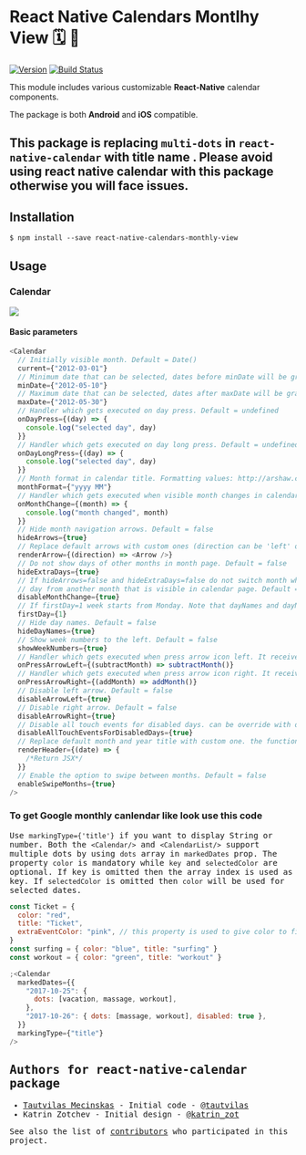 # React Native Calendars Montlhy View 🗓️ 📆

[![Version](https://img.shields.io/npm/v/react-native-calendars.svg)](https://www.npmjs.com/package/react-native-calendars)
[![Build Status](https://travis-ci.org/wix/react-native-calendars.svg?branch=master)](https://travis-ci.org/wix/react-native-calendars)

This module includes various customizable **React-Native** calendar components.

The package is both **Android** and **iOS** compatible.

## This package is replacing `multi-dots` in `react-native-calendar` with title name . Please avoid using react native calendar with this package otherwise you will face issues.

## Installation

```
$ npm install --save react-native-calendars-monthly-view
```

## Usage

### Calendar

<kbd>
  <img src="https://github.com/wix-private/wix-react-native-calendar/blob/master/demo/calendar.gif?raw=true">
</kbd>

#### Basic parameters

```javascript
<Calendar
  // Initially visible month. Default = Date()
  current={"2012-03-01"}
  // Minimum date that can be selected, dates before minDate will be grayed out. Default = undefined
  minDate={"2012-05-10"}
  // Maximum date that can be selected, dates after maxDate will be grayed out. Default = undefined
  maxDate={"2012-05-30"}
  // Handler which gets executed on day press. Default = undefined
  onDayPress={(day) => {
    console.log("selected day", day)
  }}
  // Handler which gets executed on day long press. Default = undefined
  onDayLongPress={(day) => {
    console.log("selected day", day)
  }}
  // Month format in calendar title. Formatting values: http://arshaw.com/xdate/#Formatting
  monthFormat={"yyyy MM"}
  // Handler which gets executed when visible month changes in calendar. Default = undefined
  onMonthChange={(month) => {
    console.log("month changed", month)
  }}
  // Hide month navigation arrows. Default = false
  hideArrows={true}
  // Replace default arrows with custom ones (direction can be 'left' or 'right')
  renderArrow={(direction) => <Arrow />}
  // Do not show days of other months in month page. Default = false
  hideExtraDays={true}
  // If hideArrows=false and hideExtraDays=false do not switch month when tapping on greyed out
  // day from another month that is visible in calendar page. Default = false
  disableMonthChange={true}
  // If firstDay=1 week starts from Monday. Note that dayNames and dayNamesShort should still start from Sunday.
  firstDay={1}
  // Hide day names. Default = false
  hideDayNames={true}
  // Show week numbers to the left. Default = false
  showWeekNumbers={true}
  // Handler which gets executed when press arrow icon left. It receive a callback can go back month
  onPressArrowLeft={(subtractMonth) => subtractMonth()}
  // Handler which gets executed when press arrow icon right. It receive a callback can go next month
  onPressArrowRight={(addMonth) => addMonth()}
  // Disable left arrow. Default = false
  disableArrowLeft={true}
  // Disable right arrow. Default = false
  disableArrowRight={true}
  // Disable all touch events for disabled days. can be override with disableTouchEvent in markedDates
  disableAllTouchEventsForDisabledDays={true}
  // Replace default month and year title with custom one. the function receive a date as parameter.
  renderHeader={(date) => {
    /*Return JSX*/
  }}
  // Enable the option to swipe between months. Default = false
  enableSwipeMonths={true}
/>
```

### To get Google monthly canlendar like look use this code

<kbd>

<p></p>

Use `markingType={'title'}` if you want to display String or number. Both the `<Calendar/>` and `<CalendarList/>` support multiple dots by using `dots` array in `markedDates` prop.
The property `color` is mandatory while `key` and `selectedColor` are optional. If key is omitted then the array index is used as key. If `selectedColor` is omitted then `color` will be used for selected dates.

```javascript
const Ticket = {
  color: "red",
  title: "Ticket",
  extraEventColor: "pink", // this property is used to give color to field with extra events log. Make use you pass this property to first event object
}
const surfing = { color: "blue", title: "surfing" }
const workout = { color: "green", title: "workout" }

;<Calendar
  markedDates={{
    "2017-10-25": {
      dots: [vacation, massage, workout],
    },
    "2017-10-26": { dots: [massage, workout], disabled: true },
  }}
  markingType={"title"}
/>
```

## Authors for react-native-calendar package

- [Tautvilas Mecinskas](https://github.com/tautvilas/) - Initial code - [@tautvilas](https://twitter.com/Tautvilas)
- Katrin Zotchev - Initial design - [@katrin_zot](https://twitter.com/katrin_zot)

See also the list of [contributors](https://github.com/wix/react-native-calendar-components/contributors) who participated in this project.
